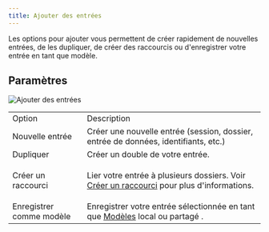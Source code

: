 ```yaml
---
title: Ajouter des entrées
---
```

Les options pour ajouter vous permettent de créer rapidement de nouvelles entrées, de les dupliquer, de créer des raccourcis ou d&apos;enregistrer votre entrée en tant que modèle.  

## Paramètres 

![Ajouter des entrées](/img/fr/rdm/mac/clip4049.png) 

<table>
	<tr>
		<td>
Option 
		</td>
		<td>
Description 
		</td>
	</tr>
	<tr>
		<td>
Nouvelle entrée 
		</td>
		<td>
Créer une nouvelle entrée (session, dossier, entrée de données, identifiants, etc.) 
		</td>
	</tr>
	<tr>
		<td>
Dupliquer 
		</td>
		<td>
Créer un double de votre entrée. 
		</td>
	</tr>
	<tr>
		<td>
Créer un raccourci 
		</td>
		<td>

Lier votre entrée à plusieurs dossiers. Voir [Créer un raccourci](/fr/rdm/mac/commands/edit/entries/shortcut/) pour plus d&apos;informations. 
		</td>
	</tr>
	<tr>
		<td>
Enregistrer comme modèle 
		</td>
		<td>
Enregistrer votre entrée sélectionnée en tant que [Modèles](/fr/rdm/mac/commands/file/templates/) local ou partagé . 
		</td>
	</tr>
</table>



